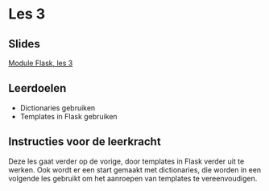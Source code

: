 # Les 3

## Slides

[Module Flask, les 3](https://slides.com/felienne/pidk-k4-m1-l3)

## Leerdoelen

* Dictionaries gebruiken
* Templates in Flask gebruiken

## Instructies voor de leerkracht

Deze les gaat verder op de vorige, door templates in Flask verder uit te werken. Ook wordt er een start gemaakt met dictionaries, die worden in een volgende les gebruikt om het aanroepen van templates te vereenvoudigen. 

